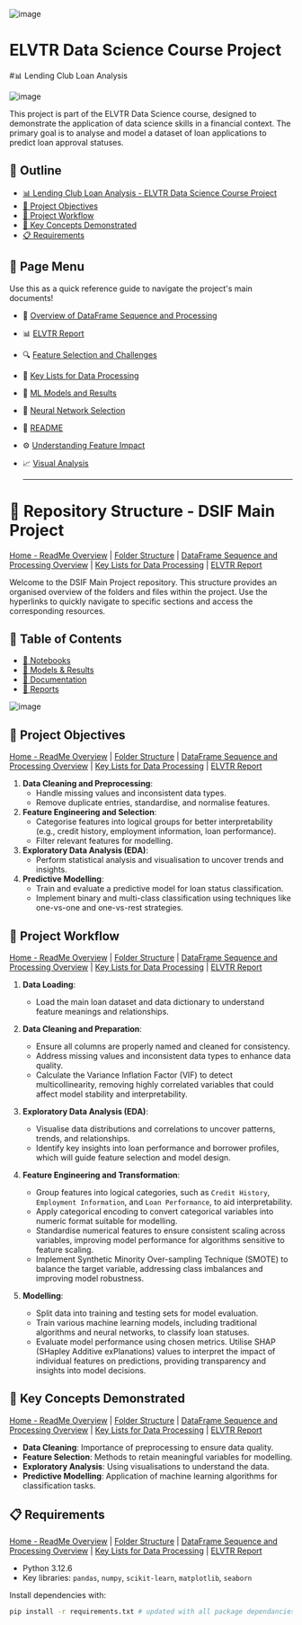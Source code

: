 ![image](https://github.com/user-attachments/assets/08fed4ac-66bf-48a2-af39-d6fa2c4ac6af)

# ELVTR Data Science Course Project
#📊 Lending Club Loan Analysis

![image](https://github.com/user-attachments/assets/31891671-e12d-44b6-a156-18d28dbe8672)

This project is part of the ELVTR Data Science course, designed to demonstrate the application of data science skills in a financial context. The primary goal is to analyse and model a dataset of loan applications to predict loan approval statuses.

## 🔗 Outline
- [📊 Lending Club Loan Analysis - ELVTR Data Science Course Project](#-lending-club-loan-analysis---elvtr-data-science-course-project)
- [🎯 Project Objectives](#-project-objectives)
- [🔄 Project Workflow](#-project-workflow)
- [🧠 Key Concepts Demonstrated](#-key-concepts-demonstrated)
- [📋 Requirements](#-requirements)

## 🔗 Page Menu

Use this as a quick reference guide to navigate the project's main documents!

- 📄 [Overview of DataFrame Sequence and Processing](https://github.com/Wattysaid/dsif-git-main-project/blob/main/DataFrame_Sequence_and_Processing_Overview.md)
- 📊 [ELVTR Report](https://github.com/Wattysaid/dsif-git-main-project/blob/main/ELVTR_report.md)
- 🔍 [Feature Selection and Challenges](https://github.com/Wattysaid/dsif-git-main-project/blob/main/Feature_selection_and_challenges.md)
- 📑 [Key Lists for Data Processing](https://github.com/Wattysaid/dsif-git-main-project/blob/main/Key_Lists_for_Data_Processing.md)
- 🤖 [ML Models and Results](https://github.com/Wattysaid/dsif-git-main-project/blob/main/ML_models_and_results.md)
- 🧠 [Neural Network Selection](https://github.com/Wattysaid/dsif-git-main-project/blob/main/Neural_Network_selection.md)
- 📘 [README](https://github.com/Wattysaid/dsif-git-main-project/blob/main/README.md)
- ⚙️ [Understanding Feature Impact](https://github.com/Wattysaid/dsif-git-main-project/blob/main/Understanding_feature_impact.md)
- 📈 [Visual Analysis](https://github.com/Wattysaid/dsif-git-main-project/blob/main/Visual_Analysis.md)


  ---

# 📂 Repository Structure - DSIF Main Project
[Home - ReadMe Overview](#-lending-club-loan-analysis---elvtr-data-science-course-project) | [Folder Structure](#-repository-structure---dsif-main-project) | [DataFrame Sequence and Processing Overview](#-lending-club-loan-analysis---dataframe-sequence-and-processing-overview) | [Key Lists for Data Processing](#key-lists-for-data-processing) | [ELVTR Report](#-ELVTR-Data-Science-Main-Project-Report)

Welcome to the DSIF Main Project repository. This structure provides an organised overview of the folders and files within the project. Use the hyperlinks to quickly navigate to specific sections and access the corresponding resources.

## 🔗 Table of Contents
- [📁 Notebooks](https://github.com/Wattysaid/dsif-git-main-project/tree/main/elvtr_main_project/notebooks)
- [📁 Models & Results](https://github.com/Wattysaid/dsif-git-main-project/tree/main/elvtr_main_project/models)
- [📁 Documentation](https://github.com/Wattysaid/dsif-git-main-project/tree/main/elvtr_main_project/docs)
- [📁 Reports](https://github.com/Wattysaid/dsif-git-main-project/tree/main/elvtr_main_project/reports)


![image](https://github.com/user-attachments/assets/5642d472-eb07-43b5-a586-6900a9448795)


## 🎯 Project Objectives
[Home - ReadMe Overview](#-lending-club-loan-analysis---elvtr-data-science-course-project) | [Folder Structure](#-repository-structure---dsif-main-project) | [DataFrame Sequence and Processing Overview](#-lending-club-loan-analysis---dataframe-sequence-and-processing-overview) | [Key Lists for Data Processing](#key-lists-for-data-processing) | [ELVTR Report](#-ELVTR-Data-Science-Main-Project-Report)

1. **Data Cleaning and Preprocessing**: 
   - Handle missing values and inconsistent data types.
   - Remove duplicate entries, standardise, and normalise features.
2. **Feature Engineering and Selection**:
   - Categorise features into logical groups for better interpretability (e.g., credit history, employment information, loan performance).
   - Filter relevant features for modelling.
3. **Exploratory Data Analysis (EDA)**:
   - Perform statistical analysis and visualisation to uncover trends and insights.
4. **Predictive Modelling**:
   - Train and evaluate a predictive model for loan status classification.
   - Implement binary and multi-class classification using techniques like one-vs-one and one-vs-rest strategies.

## 🔄 Project Workflow
[Home - ReadMe Overview](#-lending-club-loan-analysis---elvtr-data-science-course-project) | [Folder Structure](#-repository-structure---dsif-main-project) | [DataFrame Sequence and Processing Overview](#-lending-club-loan-analysis---dataframe-sequence-and-processing-overview) | [Key Lists for Data Processing](#key-lists-for-data-processing) | [ELVTR Report](#-ELVTR-Data-Science-Main-Project-Report)

1. **Data Loading**:
   - Load the main loan dataset and data dictionary to understand feature meanings and relationships.

2. **Data Cleaning and Preparation**:
   - Ensure all columns are properly named and cleaned for consistency.
   - Address missing values and inconsistent data types to enhance data quality.
   - Calculate the Variance Inflation Factor (VIF) to detect multicollinearity, removing highly correlated variables that could affect model stability and interpretability.

3. **Exploratory Data Analysis (EDA)**:
   - Visualise data distributions and correlations to uncover patterns, trends, and relationships.
   - Identify key insights into loan performance and borrower profiles, which will guide feature selection and model design.

4. **Feature Engineering and Transformation**:
   - Group features into logical categories, such as `Credit History`, `Employment Information`, and `Loan Performance`, to aid interpretability.
   - Apply categorical encoding to convert categorical variables into numeric format suitable for modelling.
   - Standardise numerical features to ensure consistent scaling across variables, improving model performance for algorithms sensitive to feature scaling.
   - Implement Synthetic Minority Over-sampling Technique (SMOTE) to balance the target variable, addressing class imbalances and improving model robustness.

5. **Modelling**:
   - Split data into training and testing sets for model evaluation.
   - Train various machine learning models, including traditional algorithms and neural networks, to classify loan statuses.
   - Evaluate model performance using chosen metrics. Utilise SHAP (SHapley Additive exPlanations) values to interpret the impact of individual features on predictions, providing transparency and insights into model decisions.

## 🧠 Key Concepts Demonstrated
[Home - ReadMe Overview](#-lending-club-loan-analysis---elvtr-data-science-course-project) | [Folder Structure](#-repository-structure---dsif-main-project) | [DataFrame Sequence and Processing Overview](#-lending-club-loan-analysis---dataframe-sequence-and-processing-overview) | [Key Lists for Data Processing](#key-lists-for-data-processing) | [ELVTR Report](#-ELVTR-Data-Science-Main-Project-Report)

- **Data Cleaning**: Importance of preprocessing to ensure data quality.
- **Feature Selection**: Methods to retain meaningful variables for modelling.
- **Exploratory Analysis**: Using visualisations to understand the data.
- **Predictive Modelling**: Application of machine learning algorithms for classification tasks.

## 📋 Requirements
[Home - ReadMe Overview](#-lending-club-loan-analysis---elvtr-data-science-course-project) | [Folder Structure](#-repository-structure---dsif-main-project) | [DataFrame Sequence and Processing Overview](#-lending-club-loan-analysis---dataframe-sequence-and-processing-overview) | [Key Lists for Data Processing](#key-lists-for-data-processing) | [ELVTR Report](#-ELVTR-Data-Science-Main-Project-Report)

- Python 3.12.6
- Key libraries: `pandas`, `numpy`, `scikit-learn`, `matplotlib`, `seaborn`

Install dependencies with:
```bash
pip install -r requirements.txt # updated with all package dependancies 4th Nov. 2024
```

